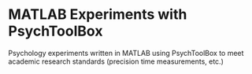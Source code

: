 # MATLAB Experiments with PsychToolBox

Psychology experiments written in MATLAB using PsychToolBox to meet academic research standards (precision time measurements, etc.)
